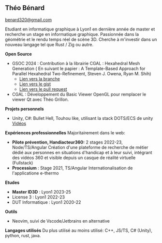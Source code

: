 ## Théo Bénard
<benard320@gmail.com>

Etudiant en informatique graphique à Lyon1 en dernière année de master et recherche un stage en informatique graphique.
Passionnée dans la géométrie et le rendu temps réel de scène 3D. Cherche à m'investir dans un nouveau langage tel que Rust / Zig ou autre.

**Open Source**
* GSOC 2024 : Contribution à la librairie CGAL : Hexahedral Mesh Generation ( En suivant le papier : A Template-Based Approach for Parallel Hexahedral
Two-Refinement, Steven J. Owena, Ryan M. Shih)
  * [Lien vers la branche](https://github.com/theo97490/cgal/tree/gsoc2024-hexahedral_mesh_generation-tbenard)
  * [Lien vers le gist](https://gist.github.com/theo97490/961d6e67d6456d660067f5229368099c)
  * [Lien vers le pull request](https://github.com/CGAL/cgal/pull/8445)
* CGAL : Développement du Basic Viewer OpenGL pour remplacer le viewer Qt avec Théo Grillon.

**Projets personnels**
* Unity, C#: Bullet Hell, Touhou like, utilisant la stack DOTS/ECS de unity [Vidéos](https://www.dropbox.com/scl/fo/d69pcyqmqhc3y5ub21zj0/APkncxOZY2Dym2R8J4I-QxI?rlkey=556oe6rgj569wbb9jyxurl2h7&st=bwr71rrv&dl=0)

**Expériences professionnelles**
Majoritairement dans le web:
* **Pilote prévention, Handiacteur360:** 2 stages 2022-23, Node/TS/Angular Création d'une plateforme de recherche de métier dédié aux personnes en situations d'handicap et à leur suivi, intégrant des vidéos 360 et visible depuis un casque de réalité virtuelle (Fullstack)
* **Processium** : Stage 2021, TS/Angular Internationalisation de l'applicatione e-thermo

**Etudes**
* **Master ID3D** : Lyon1 2023-25 
* License 3 : Lyon1 2022-23
* DUT Informatique : Lyon1 2020-22

**Outils**
* Neovim, suivi de Vscode/Jetbrains en alternative

**Langages utilisés**
Du plus utilisé au moins utilisé: C++, JS/TS, C# (Unity), python, rust, java.
